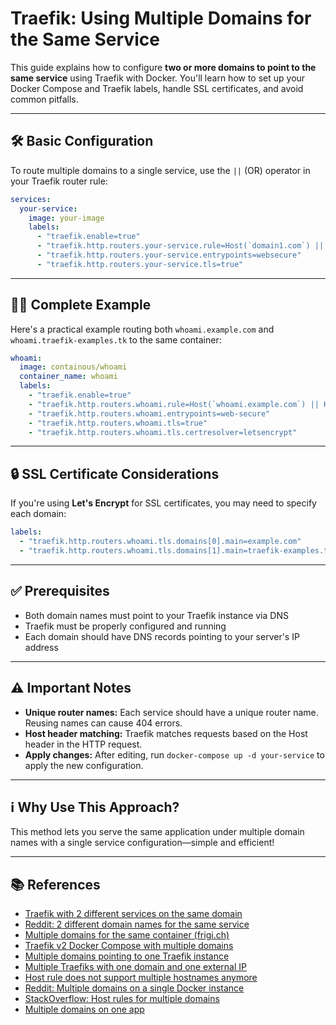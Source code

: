 # Traefik: Using Multiple Domains for the Same Service

This guide explains how to configure **two or more domains to point to the same service** using Traefik with Docker. You'll learn how to set up your Docker Compose and Traefik labels, handle SSL certificates, and avoid common pitfalls.

---

## 🛠️ Basic Configuration

To route multiple domains to a single service, use the `||` (OR) operator in your Traefik router rule:

```yaml
services:
  your-service:
    image: your-image
    labels:
      - "traefik.enable=true"
      - "traefik.http.routers.your-service.rule=Host(`domain1.com`) || Host(`domain2.com`)"
      - "traefik.http.routers.your-service.entrypoints=websecure"
      - "traefik.http.routers.your-service.tls=true"
```

---

## 🧑‍💻 Complete Example

Here's a practical example routing both `whoami.example.com` and `whoami.traefik-examples.tk` to the same container:

```yaml
whoami:
  image: containous/whoami
  container_name: whoami
  labels:
    - "traefik.enable=true"
    - "traefik.http.routers.whoami.rule=Host(`whoami.example.com`) || Host(`whoami.traefik-examples.tk`)"
    - "traefik.http.routers.whoami.entrypoints=web-secure"
    - "traefik.http.routers.whoami.tls=true"
    - "traefik.http.routers.whoami.tls.certresolver=letsencrypt"
```

---

## 🔒 SSL Certificate Considerations

If you're using **Let's Encrypt** for SSL certificates, you may need to specify each domain:

```yaml
labels:
  - "traefik.http.routers.whoami.tls.domains[0].main=example.com"
  - "traefik.http.routers.whoami.tls.domains[1].main=traefik-examples.tk"
```

---

## ✅ Prerequisites

- Both domain names must point to your Traefik instance via DNS
- Traefik must be properly configured and running
- Each domain should have DNS records pointing to your server's IP address

---

## ⚠️ Important Notes

- **Unique router names:** Each service should have a unique router name. Reusing names can cause 404 errors.
- **Host header matching:** Traefik matches requests based on the Host header in the HTTP request.
- **Apply changes:** After editing, run `docker-compose up -d your-service` to apply the new configuration.

---

## ℹ️ Why Use This Approach?

This method lets you serve the same application under multiple domain names with a single service configuration—simple and efficient!

---

## 📚 References

- [Traefik with 2 different services on the same domain](https://community.traefik.io/t/traefik-with-2-different-services-on-the-same-domain/15059)
- [Reddit: 2 different domain names for the same service](https://www.reddit.com/r/Traefik/comments/17uu2s3/how_to_have_2_different_domain_names_for_the_same/)
- [Multiple domains for the same container (frigi.ch)](https://frigi.ch/en/2022/07/multiple-domains-for-the-same-container-with-traefik/)
- [Traefik v2 Docker Compose with multiple domains](https://community.traefik.io/t/traefik-v2-docker-compose-with-multiple-domains/22142)
- [Multiple domains pointing to one Traefik instance](https://community.traefik.io/t/multiple-domains-pointing-to-one-traefik-instance-help/25250)
- [Multiple Traefiks with one domain and one external IP](https://community.traefik.io/t/how-do-i-setup-multiple-traefiks-with-one-domain-and-one-external-ip/20448)
- [Host rule does not support multiple hostnames anymore](https://community.traefik.io/t/host-rule-does-not-support-multiple-hostnames-anymore/21518)
- [Reddit: Multiple domains on a single Docker instance](https://www.reddit.com/r/selfhosted/comments/ivhvap/multiple_domains_on_a_single_docker_instance_w/)
- [StackOverflow: Host rules for multiple domains](https://stackoverflow.com/questions/49895634/traefik-generating-host-rules-for-docker-containers-with-multiple-domains)
- [Multiple domains on one app](https://community.traefik.io/t/multiple-domains-on-one-app/9367)
